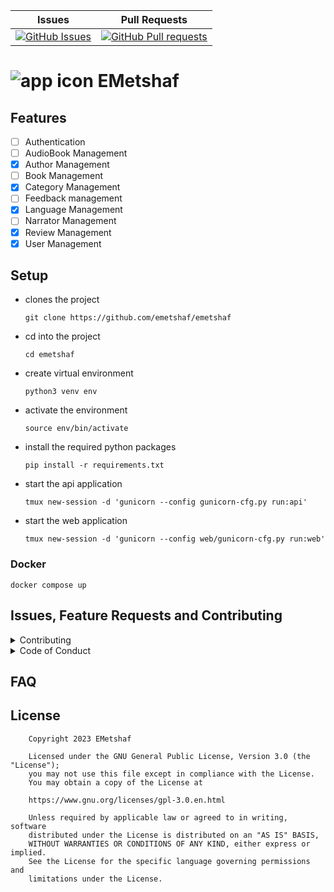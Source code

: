 | Issues                                                                                                                  | Pull Requests                                                                                                                        |
| ----------------------------------------------------------------------------------------------------------------------- | ------------------------------------------------------------------------------------------------------------------------------------ |
| [![GitHub Issues](https://img.shields.io/github/issues/emetshaf/emetshaf)](https://github.com/emetshaf/emetshaf/issues) | [![GitHub Pull requests](https://img.shields.io/github/issues-pr/emetshaf/emetshaf)](https://github.com/emetshaf/emetshaf/issues-pr) |

# ![app icon](https://github.com/emetshaf/media/raw/main/images/app-icon.png) EMetshaf

## Features

- [ ] Authentication
- [ ] AudioBook Management
- [x] Author Management
- [ ] Book Management
- [x] Category Management
- [ ] Feedback management
- [x] Language Management
- [ ] Narrator Management
- [x] Review Management
- [x] User Management

## Setup

- clones the project

  ```shell
  git clone https://github.com/emetshaf/emetshaf
  ```

- cd into the project

  ```shell
  cd emetshaf
  ```

- create virtual environment

  ```shell
  python3 venv env
  ```

- activate the environment

  ```shell
  source env/bin/activate
  ```

- install the required python packages

  ```shell
  pip install -r requirements.txt
  ```

- start the api application

  ```shell
  tmux new-session -d 'gunicorn --config gunicorn-cfg.py run:api'
  ```

- start the web application

  ```shell
  tmux new-session -d 'gunicorn --config web/gunicorn-cfg.py run:web'
  ```

### Docker

```shell
docker compose up
```

## Issues, Feature Requests and Contributing

<details><summary>Contributing</summary>

See [CONTRIBUTING.md](./CONTRIBUTING.md).

</details>

<details><summary>Code of Conduct</summary>

See [CODE_OF_CONDUCT.md](./CODE_OF_CONDUCT.md).

</details>

## FAQ

## License

```text
    Copyright 2023 EMetshaf

    Licensed under the GNU General Public License, Version 3.0 (the "License");
    you may not use this file except in compliance with the License.
    You may obtain a copy of the License at

    https://www.gnu.org/licenses/gpl-3.0.en.html

    Unless required by applicable law or agreed to in writing, software
    distributed under the License is distributed on an "AS IS" BASIS,
    WITHOUT WARRANTIES OR CONDITIONS OF ANY KIND, either express or implied.
    See the License for the specific language governing permissions and
    limitations under the License.
```
